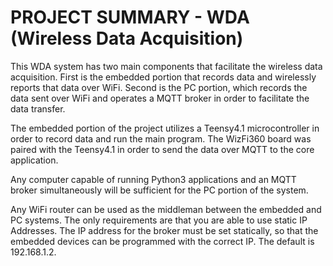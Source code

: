 # PROJECT SUMMARY - WDA (Wireless Data Acquisition)

This WDA system has two main components that facilitate the wireless data acquisition. First is the embedded portion that records data and wirelessly reports that data over WiFi. Second is the PC portion, which records the data sent over WiFi and operates a MQTT broker in order to facilitate the data transfer.

The embedded portion of the project utilizes a Teensy4.1 microcontroller in order to record data and run the main program. The WizFi360 board was paired with the Teensy4.1 in order to send the data over MQTT to the core application.

Any computer capable of running Python3 applications and an MQTT broker simultaneously will be sufficient for the PC portion of the system. 

Any WiFi router can be used as the middleman between the embedded and PC systems. The only requirements are that you are able to use static IP Addresses. The IP address for the broker must be set statically, so that the embedded devices can be programmed with the correct IP. The default is 192.168.1.2.

